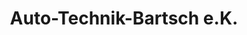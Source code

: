 ---
title: "Auto-Technik-Bartsch e.K."
url: /recklinghausen/auto-technik-bartsch-e-k/
shop: Autowerkstatt
---